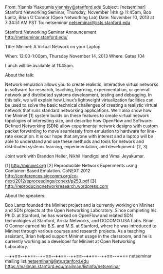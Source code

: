 From: Yiannis Yiakoumis <yiannisy@stanford.edu>
Subject: [netseminar] Stanford Networking Seminar, Thursday, November 14th @ 11:45am, Bob Lantz, Brian O'Connor (Open Networking Lab)
Date: November 10, 2013 at 7:34:51 AM PST
To: netseminar <netseminar@lists.stanford.edu>

Stanford Networking Seminar Announcement
http://netseminar.stanford.edu/

Title: Mininet: A Virtual Network on your Laptop

When: 12:00-1:00pm, Thursday November 14, 2013
Where: Gates 104

Lunch will be available at 11:45am.

About the talk:

Network emulation allows you to create realistic, interactive virtual networks in software for research, teaching, learning, experimentation, or general network and distributed systems development, testing and debugging.
In this talk, we will explain how Linux’s lightweight virtualization facilities can be used to solve the basic technical challenges of creating a realistic virtual network that runs standard networking applications.  We’ll also show how the Mininet [1] system builds on these features to create virtual network topologies of interesting size, and describe how OpenFlow and Software-Defined Networking (SDN) allow experimental network designs with custom packet forwarding to move seamlessly from emulation to hardware for line-rate execution.
It is our hope that anyone with interest and a laptop will be able to understand and use these methods and tools for network and distributed systems learning, experimentation, and development. [2, 3]

Joint work with Brandon Heller, Nikhil Handigol and Vimal Jeyakumar.


[1] http://mininet.org
[2] Reproducible Network Experiments using Container-Based Emulation. CoNEXT 2012
     http://conferences.sigcomm.org/co-next/2012/eproceedings/conext/p253.pdf
[3] http://reproducingnetworkresearch.wordpress.com


About the speakers:

Bob Lantz founded the Mininet project and is currently working on Mininet and SDN projects at the Open Networking Laboratory.  Since completing his Ph.D. at Stanford, he has worked on OpenFlow and related SDN technologies at Stanford, Arista Networks, and DOCOMO USA Labs.
Brian O’Connor earned his B.S. and M.S. at Stanford, where he was introduced to Mininet through various courses and research projects. As a teaching assistant, Brian helped support Mininet usage in the classroom, and he is currently working as a developer for Mininet at Open Networking Laboratory.

--++**==--++**==--++**==--++**==--++**==--++**==--++**==--++**==
netseminar mailing list
netseminar@lists.stanford.edu
https://mailman.stanford.edu/mailman/listinfo/netseminar
